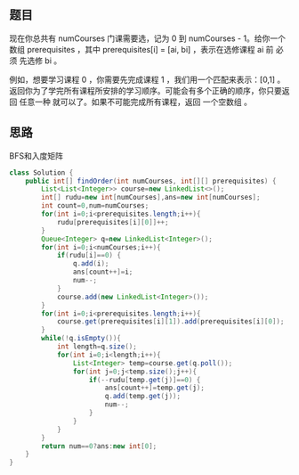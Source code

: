 ## 题目
现在你总共有 numCourses 门课需要选，记为 0 到 numCourses - 1。给你一个数组 prerequisites ，其中 prerequisites[i] = [ai, bi] ，表示在选修课程 ai 前 必须 先选修 bi 。

例如，想要学习课程 0 ，你需要先完成课程 1 ，我们用一个匹配来表示：[0,1] 。
返回你为了学完所有课程所安排的学习顺序。可能会有多个正确的顺序，你只要返回 任意一种 就可以了。如果不可能完成所有课程，返回 一个空数组 。
## 思路
BFS和入度矩阵
```java
class Solution {
    public int[] findOrder(int numCourses, int[][] prerequisites) {
        List<List<Integer>> course=new LinkedList<>();
        int[] rudu=new int[numCourses],ans=new int[numCourses];
        int count=0,num=numCourses;
        for(int i=0;i<prerequisites.length;i++){
            rudu[prerequisites[i][0]]++;
        }
        Queue<Integer> q=new LinkedList<Integer>();
        for(int i=0;i<numCourses;i++){
            if(rudu[i]==0) {
                q.add(i);
                ans[count++]=i;
                num--;
            }
            course.add(new LinkedList<Integer>());
        }
        for(int i=0;i<prerequisites.length;i++){
            course.get(prerequisites[i][1]).add(prerequisites[i][0]);
        }
        while(!q.isEmpty()){
            int length=q.size();
            for(int i=0;i<length;i++){
                List<Integer> temp=course.get(q.poll());
                for(int j=0;j<temp.size();j++){
                    if(--rudu[temp.get(j)]==0) {
                        ans[count++]=temp.get(j);
                        q.add(temp.get(j));
                        num--;
                    }
                }
            }
        }
        return num==0?ans:new int[0];
    }
}
```
